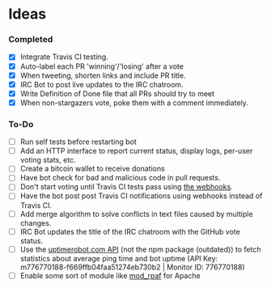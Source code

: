 # Ideas

### Completed
 - [x] Integrate Travis CI testing.
 - [x] Auto-label each PR 'winning'/'losing' after a vote
 - [x] When tweeting, shorten links and include PR title.
 - [x] IRC Bot to post live updates to the IRC chatroom.
 - [x] Write Definition of Done file that all PRs should try to meet
 - [x] When non-stargazers vote, poke them with a comment immediately.
 
### To-Do
 - [ ] Run self tests before restarting bot
 - [ ] Add an HTTP interface to report current status, display logs, per-user voting stats, etc.
 - [ ] Create a bitcoin wallet to receive donations
 - [ ] Have bot check for bad and malicious code in pull requests.
 - [ ] Don't start voting until Travis CI tests pass using [the webhooks](http://docs.travis-ci.com/user/notifications/#Webhook-notification).
 - [ ] Have the bot post post Travis CI notifications using webhooks instead of Travis CI.
 - [ ] Add merge algorithm to solve conflicts in text files caused by multiple changes.
 - [ ] IRC Bot updates the title of the IRC chatroom with the GitHub vote status.
 - [ ] Use the [uptimerobot.com API](http://uptimerobot.com/api) (not the npm package (outdated)) to fetch statistics about average ping time and bot uptime (API Key: m776770188-f669ffb04faa51274eb730b2 | Monitor ID: 776770188)
 - [ ] Enable some sort of module like [mod_rpaf](https://github.com/gnif/mod_rpaf) for Apache
